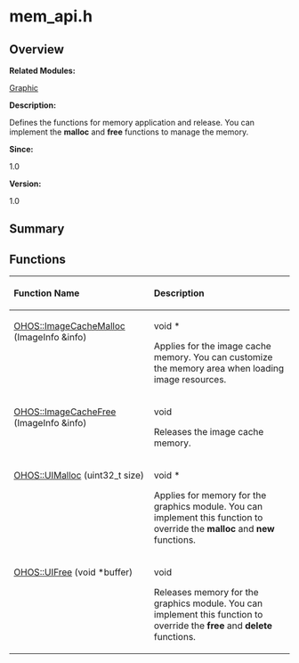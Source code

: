 # mem\_api.h<a name="EN-US_TOPIC_0000001055198104"></a>

## **Overview**<a name="section451764427093526"></a>

**Related Modules:**

[Graphic](graphic.md)

**Description:**

Defines the functions for memory application and release. You can implement the  **malloc**  and  **free**  functions to manage the memory. 

**Since:**

1.0

**Version:**

1.0

## **Summary**<a name="section1007106306093526"></a>

## Functions<a name="func-members"></a>

<a name="table1539408624093526"></a>
<table><thead align="left"><tr id="row661290526093526"><th class="cellrowborder" valign="top" width="50%" id="mcps1.1.3.1.1"><p id="p598015841093526"><a name="p598015841093526"></a><a name="p598015841093526"></a>Function Name</p>
</th>
<th class="cellrowborder" valign="top" width="50%" id="mcps1.1.3.1.2"><p id="p1484983473093526"><a name="p1484983473093526"></a><a name="p1484983473093526"></a>Description</p>
</th>
</tr>
</thead>
<tbody><tr id="row1480823944093526"><td class="cellrowborder" valign="top" width="50%" headers="mcps1.1.3.1.1 "><p id="p22923401093526"><a name="p22923401093526"></a><a name="p22923401093526"></a><a href="graphic.md#gaabb0ea584d8faebbdcb45fcc11447b8b">OHOS::ImageCacheMalloc</a> (ImageInfo &amp;info)</p>
</td>
<td class="cellrowborder" valign="top" width="50%" headers="mcps1.1.3.1.2 "><p id="p1657205150093526"><a name="p1657205150093526"></a><a name="p1657205150093526"></a>void * </p>
<p id="p1685033550093526"><a name="p1685033550093526"></a><a name="p1685033550093526"></a>Applies for the image cache memory. You can customize the memory area when loading image resources. </p>
</td>
</tr>
<tr id="row445042995093526"><td class="cellrowborder" valign="top" width="50%" headers="mcps1.1.3.1.1 "><p id="p2014145699093526"><a name="p2014145699093526"></a><a name="p2014145699093526"></a><a href="graphic.md#ga71fe0f3eb82083006b51fec59ad11088">OHOS::ImageCacheFree</a> (ImageInfo &amp;info)</p>
</td>
<td class="cellrowborder" valign="top" width="50%" headers="mcps1.1.3.1.2 "><p id="p1216839070093526"><a name="p1216839070093526"></a><a name="p1216839070093526"></a>void </p>
<p id="p1280821734093526"><a name="p1280821734093526"></a><a name="p1280821734093526"></a>Releases the image cache memory. </p>
</td>
</tr>
<tr id="row806496632093526"><td class="cellrowborder" valign="top" width="50%" headers="mcps1.1.3.1.1 "><p id="p270328284093526"><a name="p270328284093526"></a><a name="p270328284093526"></a><a href="graphic.md#gafc7b2c7d0b427079d8b04b11cc4db009">OHOS::UIMalloc</a> (uint32_t size)</p>
</td>
<td class="cellrowborder" valign="top" width="50%" headers="mcps1.1.3.1.2 "><p id="p1513412128093526"><a name="p1513412128093526"></a><a name="p1513412128093526"></a>void * </p>
<p id="p263350466093526"><a name="p263350466093526"></a><a name="p263350466093526"></a>Applies for memory for the graphics module. You can implement this function to override the <strong id="b1188092630093526"><a name="b1188092630093526"></a><a name="b1188092630093526"></a>malloc</strong> and <strong id="b311118695093526"><a name="b311118695093526"></a><a name="b311118695093526"></a>new</strong> functions. </p>
</td>
</tr>
<tr id="row182471555093526"><td class="cellrowborder" valign="top" width="50%" headers="mcps1.1.3.1.1 "><p id="p2040690043093526"><a name="p2040690043093526"></a><a name="p2040690043093526"></a><a href="graphic.md#ga77914ea7bc96f6cb30f65ae2014746e8">OHOS::UIFree</a> (void *buffer)</p>
</td>
<td class="cellrowborder" valign="top" width="50%" headers="mcps1.1.3.1.2 "><p id="p265248880093526"><a name="p265248880093526"></a><a name="p265248880093526"></a>void </p>
<p id="p383787147093526"><a name="p383787147093526"></a><a name="p383787147093526"></a>Releases memory for the graphics module. You can implement this function to override the <strong id="b2097907477093526"><a name="b2097907477093526"></a><a name="b2097907477093526"></a>free</strong> and <strong id="b1376296542093526"><a name="b1376296542093526"></a><a name="b1376296542093526"></a>delete</strong> functions. </p>
</td>
</tr>
</tbody>
</table>

